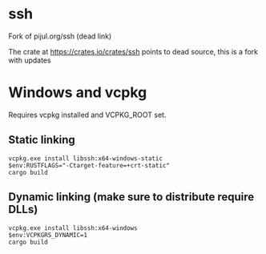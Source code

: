 # ssh
Fork of pijul.org/ssh (dead link)

The crate at https://crates.io/crates/ssh points to dead source, this is a fork with updates

# Windows and vcpkg
Requires vcpkg installed and VCPKG_ROOT set.

## Static linking
```
vcpkg.exe install libssh:x64-windows-static
$env:RUSTFLAGS="-Ctarget-feature=+crt-static"
cargo build
```
## Dynamic linking (make sure to distribute require DLLs)
```
vcpkg.exe install libssh:x64-windows
$env:VCPKGRS_DYNAMIC=1
cargo build
```